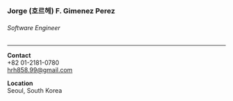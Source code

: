 ### Jorge (호르헤) F. Gimenez Perez
###### Software Engineer
---

**Contact**  
+82 01-2181-0780  
hrh858.99@gmail.com

**Location**  
Seoul, South Korea

